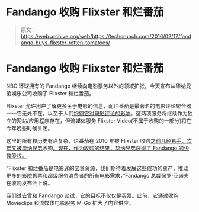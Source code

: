 # Fandango 收购 Flixster 和烂番茄

> 原文：<https://web.archive.org/web/https://techcrunch.com/2016/02/17/fandango-buys-flixster-rotten-tomatoes/>

# Fandango 收购 Flixster 和烂番茄

NBC 环球拥有的 Fandango 继续向电影票务以外的领域扩张，今天宣布从华纳兄弟娱乐公司收购了 Flixster 和烂番茄。

Flixster 允许用户了解更多关于电影的信息，而烂番茄是最著名的电影评论聚合器——它无处不在，以至于人们[抱怨它对电影评论的影响](https://web.archive.org/web/20230228052502/http://filmschoolrejects.com/features/why-rotten-tomatoes-is-bad-for-film-criticism-lpalm.php)。这两项服务将继续作为独立的网站/应用程序存在，但流媒体服务 Flixster Video(不属于收购的一部分)将在今年晚些时候关闭。

这里的所有权历史有点复杂，烂番茄在 2010 年被 Flixster 收购[之前几经易手，次年又被华纳兄弟](https://web.archive.org/web/20230228052502/https://techcrunch.com/2010/01/04/rotten-tomatoes-flixster/)收购[。现在，作为收购的结果，华纳兄弟获得了 Fandango 的少数股权。](https://web.archive.org/web/20230228052502/https://techcrunch.com/2011/05/04/warner-bros-acquires-social-movie-site-flixster-and-rotten-tomatoes/)

“Flixster 和烂番茄是电影迷的宝贵资源，我们期待着发展这些成功的资产，推动更多的影院售票和超级服务消费者的所有电影需求，”Fandango 总裁保罗·亚诺夫在收购发布会上说。

我们过去曾和 Fandango 谈过，它的目标不仅仅是买票。此前，它通过收购 Movieclips 和流媒体电影服务 M-Go 扩大了内容供应。